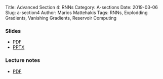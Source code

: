 Title: Advanced Section 4: RNNs
Category: A-sections
Date: 2019-03-06
Slug: a-section4
Author: Marios Mattehakis
Tags: RNNs, Explodding Gradients, Vanishing Gradients, Reservoir Computing


### Slides
- [PDF]({attach}presentation/cs109b_asec4_slides_rnns.pdf)
- [PPTX]({attach}presentation/cs109b_asec4_slides_rnns.pptx)

### Lecture notes
- [PDF]({attach}notes/a-sec4-RNNs_notes_209b2019.pdf)

